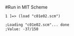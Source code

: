 #Run in MIT Scheme
```
1 ]=> (load "c01e02.scm")

;Loading "c01e02.scm"... done
;Value: -37/150
```
